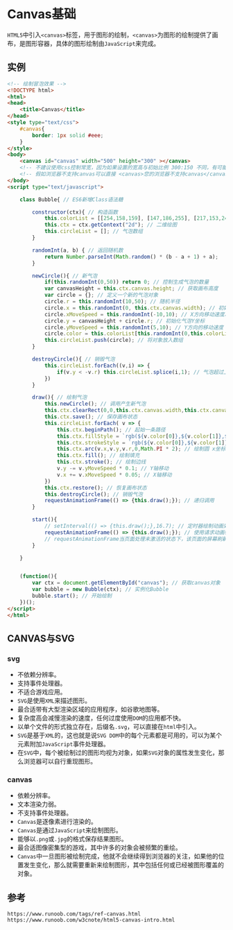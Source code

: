 # Canvas基础
`HTML5`中引入`<canvas>`标签，用于图形的绘制，`<canvas>`为图形的绘制提供了画布，是图形容器，具体的图形绘制由`JavaScript`来完成。

## 实例

```html
<!-- 绘制冒泡效果 -->
<!DOCTYPE html>
<html>
<head>
    <title>Canvas</title>
</head>
<style type="text/css">
    #canvas{
        border: 1px solid #eee;
    }
</style>
<body>
    <canvas id="canvas" width="500" height="300" ></canvas>
    <!-- 不建议使用css控制常宽，因为如果设置的宽高与初始比例 300:150 不同，有可能出现扭曲的现象 -->
    <!-- 假如浏览器不支持canvas可以直接 <canvas>您的浏览器不支持canvas</canvas> 浏览器会渲染替代内容 -->
</body>
<script type="text/javascript">

    class Bubble{ // ES6新增Class语法糖

        constructor(ctx){ // 构造函数
            this.colorList = [[254,158,159], [147,186,255], [217,153,249], [129,199,132], [255,202,98], [255,164,119]]; // 颜色方案
            this.ctx = ctx.getContext("2d"); // 二维绘图
            this.circleList = []; // 气泡数组
        }

        randomInt(a, b) { // 返回随机数
            return Number.parseInt(Math.random() * (b - a + 1) + a);   //取a-b之间包括ab的随机值
        }

        newCircle(){ // 新气泡
            if(this.randomInt(0,50)) return 0; // 控制生成气泡的数量
            var canvasHeight = this.ctx.canvas.height; // 获取画布高度
            var circle = {}; // 定义一个新的气泡对象
            circle.r = this.randomInt(10,50); // 随机半径
            circle.x = this.randomInt(0, this.ctx.canvas.width); // 初始化气泡X坐标
            circle.xMoveSpeed = this.randomInt(-10,10); // X方向移动速度以及方向
            circle.y = canvasHeight + circle.r; // 初始化气泡Y坐标
            circle.yMoveSpeed = this.randomInt(5,10); // Y方向的移动速度
            circle.color = this.colorList[this.randomInt(0,this.colorList.length-1)]; // 获取气泡颜色
            this.circleList.push(circle); // 将对象放入数组
        }

        destroyCircle(){ // 销毁气泡
            this.circleList.forEach((v,i) => {
                if(v.y < -v.r) this.circleList.splice(i,1); // 气泡超过上边界就销毁气泡对象
            })
        }

        draw(){ // 绘制气泡
            this.newCircle(); // 调用产生新气泡 
            this.ctx.clearRect(0,0,this.ctx.canvas.width,this.ctx.canvas.height); // 清空画布
            this.ctx.save(); // 保存画布状态
            this.circleList.forEach( v => {
                this.ctx.beginPath(); // 起始一条路径
                this.ctx.fillStyle = `rgb(${v.color[0]},${v.color[1]},${v.color[2]},0.6)`; // 设置背景颜色
                this.ctx.strokeStyle = `rgb(${v.color[0]},${v.color[1]},${v.color[2]})`; // 设置边线颜色
                this.ctx.arc(v.x,v.y,v.r,0,Math.PI * 2); // 绘制圆 x坐标 y坐标 半径 起始角度 结束角度 顺/逆时针绘制
                this.ctx.fill(); // 绘制填充
                this.ctx.stroke(); // 绘制边线
                v.y -= v.yMoveSpeed * 0.1; // Y轴移动
                v.x += v.xMoveSpeed * 0.05; // X轴移动
            })
            this.ctx.restore(); // 恢复画布状态
            this.destroyCircle(); // 销毁气泡
            requestAnimationFrame(() => {this.draw();}); // 递归调用
        }

        start(){
            // setInterval(() => {this.draw();},16.7); // 定时器绘制动画效果
            requestAnimationFrame(() => {this.draw();}); // 使用请求动画帧来绘制图像，根据刷新率（60HZ则为每16.7ms刷新一次），需要递归调用
            // requestAnimationFrame当页面处理未激活的状态下，该页面的屏幕刷新任务也会被系统暂停，因此跟着系统步伐走的requestAnimationFrame也会停止渲染，当页面被激活时，动画就从上次停留的地方继续执行，setInterval需要使用加入visibilitychange监听来清除与重设定时器
        }

    }


    (function(){
        var ctx = document.getElementById("canvas"); // 获取canvas对象
        var bubble = new Bubble(ctx); // 实例化Bubble
        bubble.start(); // 开始绘制
    })();
</script>
</html>
```

## CANVAS与SVG

### svg
* 不依赖分辨率。
* 支持事件处理器。
* 不适合游戏应用。
* `SVG`是使用`XML`来描述图形。
* 最合适带有大型渲染区域的应用程序，如谷歌地图等。
* 复杂度高会减慢渲染的速度，任何过度使用`DOM`的应用都不快。
* 以单个文件的形式独立存在，后缀名`.svg`，可以直接在`html`中引入。
* `SVG`是基于`XML`的，这也就是说`SVG DOM`中的每个元素都是可用的，可以为某个元素附加`JavaScript`事件处理器。
* 在`SVG`中，每个被绘制过的图形均视为对象，如果`SVG`对象的属性发生变化，那么浏览器可以自行重现图形。


### canvas
* 依赖分辨率。
* 文本渲染力弱。
* 不支持事件处理器。
* `Canvas`是逐像素进行渲染的。
* `Canvas`是通过`JavaScript`来绘制图形。
* 能够以`.png`或`.jpg`的格式保存结果图形。
* 最合适图像密集型的游戏，其中许多的对象会被频繁的重绘。
* `Canvas`中一旦图形被绘制完成，他就不会继续得到浏览器的关注，如果他的位置发生变化，那么就需要重新来绘制图形，其中包括任何或已经被图形覆盖的对象。



## 参考

```
https://www.runoob.com/tags/ref-canvas.html
https://www.runoob.com/w3cnote/html5-canvas-intro.html
```

